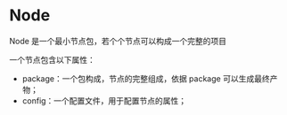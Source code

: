 # Node

Node 是一个最小节点包，若个个节点可以构成一个完整的项目

一个节点包含以下属性：

- package：一个包构成，节点的完整组成，依据 package 可以生成最终产物；
- config：一个配置文件，用于配置节点的属性；